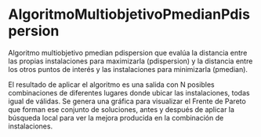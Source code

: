 # AlgoritmoMultiobjetivoPmedianPdispersion
Algoritmo multiobjetivo pmedian pdispersion que evalúa la distancia entre las propias instalaciones para maximizarla (pdispersion)
y la distancia entre los otros puntos de interés y las instalaciones para minimizarla (pmedian).

El resultado de aplicar el algoritmo es una salida con N posibles combinaciones de diferentes lugares donde ubicar las instalaciones, todas igual de válidas.
Se genera una gráfica para visualizar el Frente de Pareto que forman ese conjunto de soluciones, 
antes y después de aplicar la búsqueda local para ver la mejora producida en la combinación de instalaciones.
